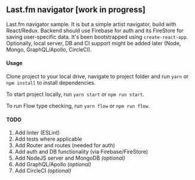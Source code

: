 ## Last.fm navigator [work in progress]

Last.fm navigator sample.
It is but a simple artist navigator, build with React/Redux.
Backend should use Firebase for auth and its FireStore for saving user-specific data.
It's been bootstrapped using `create-react-app`.
Optionally, local server, DB and CI support might be added later (Node, Mongo, GraphQL/Apollo, CircleCI).

#### Usage

Clone project to your local drive, navigate to project folder and run `yarn` or `npm install` to install dependencies.

To start project locally, run `yarn start` or `npm run start`.

To run Flow type checking, run `yarn flow` or `npm run flow`.

#### TODO

1. Add linter (ESLint)
2. Add tests where applicable
3. Add Router and routes (needed for auth)
4. Add auth and DB functionality (via Firebase/FireStore)
5. Add NodeJS server and MongoDB *(optional)*
6. Add GraphQL/Apollo *(optional)*
7. Add CircleCI *(optional)*
